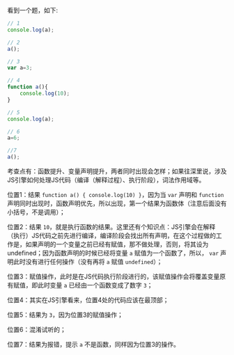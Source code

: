 看到一个题，如下:

```js
// 1
console.log(a);

// 2
a();

// 3
var a=3;

// 4
function a(){
    console.log(10);
}   

// 5
console.log(a);

// 6
a=6;

//7
a();
```

考查点有：函数提升、变量声明提升，两者同时出现会怎样；如果往深里说，涉及JS引擎如何处理JS代码（编译（解释过程）、执行阶段），词法作用域等。

位置1：结果 `function a() { console.log(10) }`，因为当 `var` 声明和 `function` 声明同时出现时，函数声明优先，所以出现，第一个结果为函数体（注意后面没有小括号，不是调用）；

位置2：结果 `10`，就是执行函数的结果。这里还有个知识点：JS引擎会在解释（执行）JS代码之前先进行编译，编译阶段会找出所有声明，在这个过程做的工作是，如果声明的一个变量之前已经有赋值，那不做处理，否则，将其设为undefined；因为函数声明的时候已经将变量 `a` 赋值为一个函数了，所以， `var` 声明此时没有进行任何操作（没有再将 `a` 赋值 `undefined`）；

位置3：赋值操作，此时是在JS代码执行阶段进行的，该赋值操作会将覆盖变量原有赋值，即此时变量 `a` 已经由一个函数变成了数字 `3`；

位置4：其实在JS引擎看来，位置4处的代码应该在最顶部；

位置5：结果为 `3`，因为位置3的赋值操作；

位置6：混淆试听的；

位置7：结果为报错，提示 `a` 不是函数，同样因为位置3的操作。
